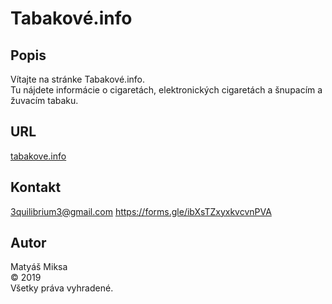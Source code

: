 # Tabakové.info
## Popis
Vítajte na stránke Tabakové.info.  
Tu nájdete informácie o cigaretách, elektronických cigaretách a šnupacím a žuvacím tabaku.

## URL
[tabakove.info](https://3quilibrium3.github.io/tabakove.info "Tabakové.info")

## Kontakt
[3quilibrium3@gmail.com](mailto:3quilibrium3@gmail.com "Email")
https://forms.gle/ibXsTZxyxkvcvnPVA

## Autor
Matyáš Miksa  
© 2019  
Všetky práva vyhradené.
